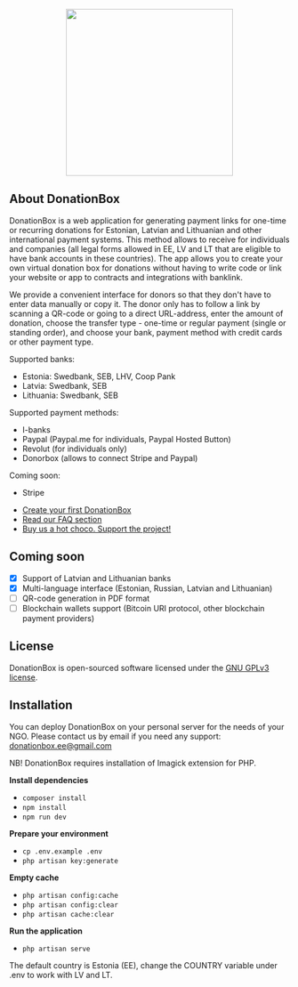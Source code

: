 <p align="center"><a href="https://donationbox.ee/" target="_blank"><img src="https://donationbox.ee/img/db-logo-fl.png" width="300"></a></p>

## About DonationBox
DonationBox is a web application for generating payment links for one-time or recurring donations for Estonian, Latvian and Lithuanian and other international payment systems. This method allows to receive for individuals and companies (all legal forms allowed in EE, LV and LT that are eligible to have bank accounts in these countries). The app allows you to create your own virtual donation box for donations without having to write code or link your website or app to contracts and integrations with banklink.

We provide a convenient interface for donors so that they don't have to enter data manually or copy it. The donor only has to follow a link by scanning a QR-code or going to a direct URL-address, enter the amount of donation, choose the transfer type - one-time or regular payment (single or standing order), and choose your bank, payment method with credit cards or other payment type.

Supported banks:
* Estonia: Swedbank, SEB, LHV, Coop Pank
* Latvia: Swedbank, SEB
* Lithuania: Swedbank, SEB

Supported payment methods:
* I-banks
* Paypal (Paypal.me for individuals, Paypal Hosted Button)
* Revolut (for individuals only)
* Donorbox (allows to connect Stripe and Paypal)

Coming soon:
* Stripe

- [Create your first DonationBox](https://donationbox.ee)
- [Read our FAQ section](https://donationbox.ee/about)
- [Buy us a hot choco. Support the project!](https://donationbox.ee/donation?campaign_title=Support+Donationbox.ee&detail=Annetus+donationbox.ee&payee=Pavel+Flei%C5%A1er&iban=EE614204278622417401&pp=pfleiser&rev=pavelvtd)

## Coming soon
- [x] Support of Latvian and Lithuanian banks
- [x] Multi-language interface (Estonian, Russian, Latvian and Lithuanian)
- [ ] QR-code generation in PDF format
- [ ] Blockchain wallets support (Bitcoin URI protocol, other blockchain payment providers)

## License
DonationBox is open-sourced software licensed under the [GNU GPLv3 license](https://spdx.org/licenses/GPL-3.0-or-later.html).

## Installation
You can deploy DonationBox on your personal server for the needs of your NGO. Please contact us by email if you need any support: [donationbox.ee@gmail.com](mailto:donationbox.ee@gmail.com)

NB! DonationBox requires installation of Imagick extension for PHP.

**Install dependencies**
- `composer install`
- `npm install`
- `npm run dev`

**Prepare your environment**
- `cp .env.example .env`
- `php artisan key:generate`

**Empty cache**
- `php artisan config:cache`
- `php artisan config:clear`
- `php artisan cache:clear`

**Run the application**
- `php artisan serve`

The default country is Estonia (EE), change the COUNTRY variable under .env to work with LV and LT.
